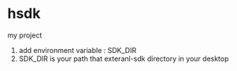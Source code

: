 # hsdk
my project

1. add environment variable : SDK_DIR
2. SDK_DIR is your path that exteranl-sdk directory in your desktop
